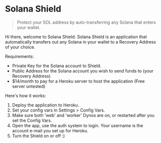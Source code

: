 # Solana Shield

> Protect your SOL address by auto-transferring any Solana that enters your wallet.

Hi there, welcome to Solana Shield. Solana Shield is an application that automatically 
transfers out any Solana in your wallet to a Recovery Address of your choice.

Requirements:
* Private Key for the Solana account to Shield.
* Public Address for the Solana account you wish to send funds to (your Recovery Address)
* $14/month to pay for a Heroku server to host the application (Free server untested)

Here's how it works:
1. Deploy the application to Heroku. 
2. Set your config vars in Settings > Config Vars.
3. Make sure both 'web' and 'worker' Dynos are on, or restarted after you set the Config Vars.
4. Open the app, use the auth system to login. Your username is the account e-mail you set up for Heroku.
5. Turn the Shield on or off :)
